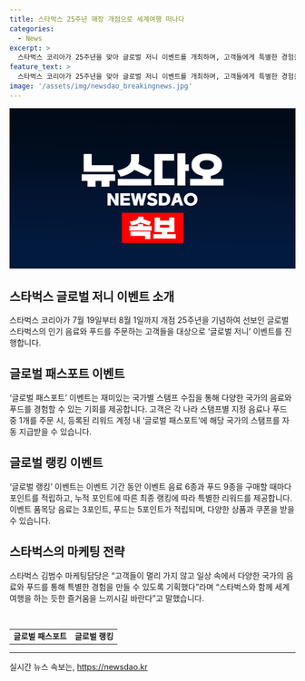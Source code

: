 ```yaml
---
title: 스타벅스 25주년 매장 개점으로 세계여행 떠나다
categories:
  - News
excerpt: >
  스타벅스 코리아가 25주년을 맞아 글로벌 저니 이벤트를 개최하며, 고객들에게 특별한 경험을 제공한다. 글로벌 패스포트로 다양한 국가의 음료와 푸드를 경험하고, 스탬프를 6장을 모으면 무료 음료 쿠폰을 받을 수 있으며, 글로벌 랭킹 이벤트로 포인트를 모아 특별한 리워드를 획득할 수 있다. 이 밖에도 다양한 이벤트 및 혜택이 마련되어 있어, 고객들은 세계 여행을 하는 듯한 즐거움을 누릴 수 있다.
feature_text: >
  스타벅스 코리아가 25주년을 맞아 글로벌 저니 이벤트를 개최하며, 고객들에게 특별한 경험을 제공한다. 글로벌 패스포트로 다양한 국가의 음료와 푸드를 경험하고, 스탬프를 6장을 모으면 무료 음료 쿠폰을 받을 수 있으며, 글로벌 랭킹 이벤트로 포인트를 모아 특별한 리워드를 획득할 수 있다. 이 밖에도 다양한 이벤트 및 혜택이 마련되어 있어, 고객들은 세계 여행을 하는 듯한 즐거움을 누릴 수 있다.
image: '/assets/img/newsdao_breakingnews.jpg'
---
```


<p><img src="/assets/img/newsdao_breakingnews.jpg" alt="pcversion 속보" /></p>

<h2 data-ke-size="size26">스타벅스 글로벌 저니 이벤트 소개</h2>

<p>스타벅스 코리아가 7월 19일부터 8월 1일까지 개점 25주년을 기념하여 선보인 글로벌 스타벅스의 인기 음료와 푸드를 주문하는 고객들을 대상으로 ‘글로벌 저니’ 이벤트를 진행합니다.</p>

<h2 data-ke-size="size26">글로벌 패스포트 이벤트</h2>

<p data-ke-size="size16">‘글로벌 패스포트’ 이벤트는 재미있는 국가별 스탬프 수집을 통해 다양한 국가의 음료와 푸드를 경험할 수 있는 기회를 제공합니다. 고객은 각 나라 스탬프별 지정 음료나 푸드 중 1개를 주문 시, 등록된 리워드 계정 내 ‘글로벌 패스포트’에 해당 국가의 스탬프를 자동 지급받을 수 있습니다.</p>

<h2 data-ke-size="size26">글로벌 랭킹 이벤트</h2>

<p data-ke-size="size16">‘글로벌 랭킹’ 이벤트는 이벤트 기간 동안 이벤트 음료 6종과 푸드 9종을 구매할 때마다 포인트를 적립하고, 누적 포인트에 따른 최종 랭킹에 따라 특별한 리워드를 제공합니다. 이벤트 품목당 음료는 3포인트, 푸드는 5포인트가 적립되며, 다양한 상품과 쿠폰을 받을 수 있습니다.</p>

<h2 data-ke-size="size26">스타벅스의 마케팅 전략</h2>

<p data-ke-size="size16">스타벅스 김범수 마케팅담당은 “고객들이 멀리 가지 않고 일상 속에서 다양한 국가의 음료와 푸드를 통해 특별한 경험을 만들 수 있도록 기획했다”라며 “스타벅스와 함께 세계여행을 하는 듯한 즐거움을 느끼시길 바란다”고 말했습니다.</p>

<p data-ke-size="size16">&nbsp;</p>

<table>
    <tbody>
        <tr>
            <td style="text-align: center; height: 17px;"><b>글로벌 패스포트</b></td>
            <td style="text-align: center; height: 17px;"><b>글로벌 랭킹</b></td>
        </tr>
    </tbody>
</table>

<p><hr></p>
실시간 뉴스 속보는, <a href="https://newsdao.kr" rel="dofollow">https://newsdao.kr</a>


